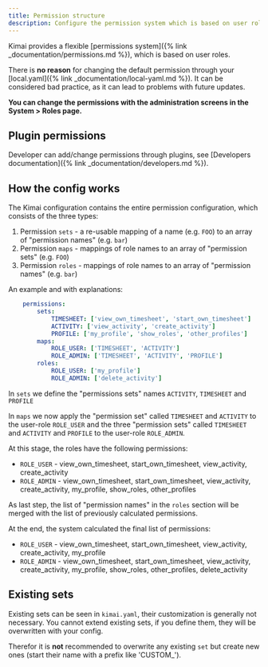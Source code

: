 ```yaml
---
title: Permission structure
description: Configure the permission system which is based on user roles 
---
```


Kimai provides a flexible [permissions system]({% link _documentation/permissions.md %}), which is based on user roles.  

There is **no reason** for changing the default permission through your [local.yaml]({% link _documentation/local-yaml.md %}).
It can be considered bad practice, as it can lead to problems with future updates.

**You can change the permissions with the administration screens in the System > Roles page.**

## Plugin permissions

Developer can add/change permissions through plugins, see [Developers documentation]({% link _documentation/developers.md %}).

## How the config works

The Kimai configuration contains the entire permission configuration, which consists of the three types:

1. Permission `sets` - a re-usable mapping of a name (e.g. `FOO`) to an array of "permission names" (e.g. `bar`)
2. Permission `maps` - mappings of role names to an array of "permission sets" (e.g. `FOO`)
3. Permission `roles` - mappings of role names to an array of "permission names" (e.g. `bar`)

An example and with explanations:

```yaml
    permissions:
        sets:
            TIMESHEET: ['view_own_timesheet', 'start_own_timesheet']
            ACTIVITY: ['view_activity', 'create_activity']
            PROFILE: ['my_profile', 'show_roles', 'other_profiles']
        maps:
            ROLE_USER: ['TIMESHEET', 'ACTIVITY']
            ROLE_ADMIN: ['TIMESHEET', 'ACTIVITY', 'PROFILE']
        roles:
            ROLE_USER: ['my_profile']
            ROLE_ADMIN: ['delete_activity']
```

In `sets` we define the "permissions sets" names `ACTIVITY`, `TIMESHEET` and `PROFILE`
 
In `maps` we now apply the "permission set" called `TIMESHEET` and `ACTIVITY` to the user-role `ROLE_USER` 
and the three "permission sets" called `TIMESHEET` and `ACTIVITY` and `PROFILE` to the user-role `ROLE_ADMIN`.

At this stage, the roles have the following permissions:

- `ROLE_USER` - view_own_timesheet, start_own_timesheet, view_activity, create_activity
- `ROLE_ADMIN` - view_own_timesheet, start_own_timesheet, view_activity, create_activity, my_profile, show_roles, other_profiles

As last step, the list of "permission names" in the `roles` section will be merged with the list of previously calculated permissions.

At the end, the system calculated the final list of permissions:  

- `ROLE_USER` - view_own_timesheet, start_own_timesheet, view_activity, create_activity, my_profile
- `ROLE_ADMIN` - view_own_timesheet, start_own_timesheet, view_activity, create_activity, my_profile, show_roles, other_profiles, delete_activity

## Existing sets

Existing sets can be seen in `kimai.yaml`, their customization is generally not necessary. 
You cannot extend existing sets, if you define them, they will be overwritten with your config.

Therefor it is **not** recommended to overwrite any existing `set` but create new ones (start their name with a prefix like 'CUSTOM_').
